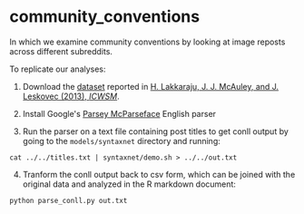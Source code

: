 # community_conventions

In which we examine community conventions by looking at image reposts across different subreddits.

To replicate our analyses:

1) Download the [dataset](https://snap.stanford.edu/data/web-Reddit.html) reported in [H. Lakkaraju, J. J. McAuley, and J. Leskovec (2013), *ICWSM*](http://i.stanford.edu/~julian/pdfs/icwsm13.pdf). 

2) Install Google's [Parsey McParseface](https://github.com/tensorflow/models/tree/master/syntaxnet) English parser

3) Run the parser on a text file containing post titles to get conll output by going to the `models/syntaxnet` directory and running:

```
cat ../../titles.txt | syntaxnet/demo.sh > ../../out.txt
```

4) Tranform the conll output back to csv form, which can be joined with the original data and analyzed in the R markdown document:

```
python parse_conll.py out.txt
```
